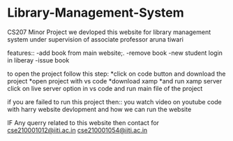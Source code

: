 # Library-Management-System
CS207 Minor Project
we devloped 
this website for library management system under supervision of  associate professor aruna tiwari  


features::
-add book from main website;.
-remove book
-new student login in liberay
-issue book 





to open the project follow this step:
*click on code button and download the project 
*open project with vs code 
*download xamp 
*and run xamp server
click on live server option in vs code and run main file of the project 


if you are failed to run this project then::
 you watch video 
on youtube code with harry website devlopment and how we can run the website


IF Any querry related to this website 
then contact
for cse210001012@iiti.ac.in         cse210001054@iiti.ac.in

